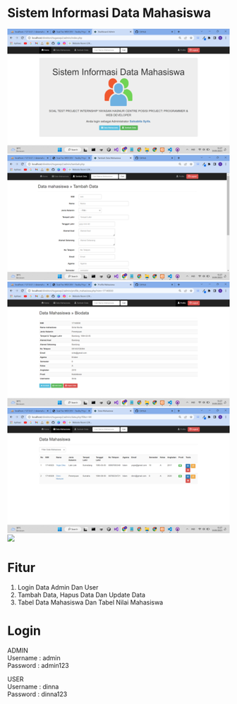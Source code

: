 # Sistem Informasi Data Mahasiswa
<img src="1.png"><br />
<img src="2.png"><br />
<img src="3.png"><br />
<img src="4.png"><br />
<img src="5.png"><br />
# Fitur
1. Login Data Admin Dan User
2. Tambah Data, Hapus Data Dan Update Data
3. Tabel Data Mahasiswa Dan Tabel Nilai Mahasiswa
# Login
ADMIN<br />
Username : admin<br />
Password : admin123<br />

USER<br />
Username : dinna<br />
Password : dinna123<br />
